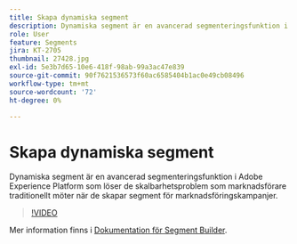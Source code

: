 ```yaml
---
title: Skapa dynamiska segment
description: Dynamiska segment är en avancerad segmenteringsfunktion i Adobe Experience Platform som löser de skalbarhetsproblem som marknadsförare traditionellt möter när de skapar segment för marknadsföringskampanjer.
role: User
feature: Segments
jira: KT-2705
thumbnail: 27428.jpg
exl-id: 5e3b7d65-10e6-418f-98ab-99a3ac47e839
source-git-commit: 90f7621536573f60ac6585404b1ac0e49cb08496
workflow-type: tm+mt
source-wordcount: '72'
ht-degree: 0%

---
```


# Skapa dynamiska segment

Dynamiska segment är en avancerad segmenteringsfunktion i Adobe Experience Platform som löser de skalbarhetsproblem som marknadsförare traditionellt möter när de skapar segment för marknadsföringskampanjer.

>[!VIDEO](https://video.tv.adobe.com/v/27428?quality=12&learn=on)

Mer information finns i [Dokumentation för Segment Builder](https://experienceleague.adobe.com/docs/experience-platform/segmentation/ui/segment-builder.html).

